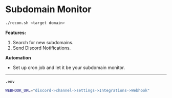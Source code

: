 # Subdomain Monitor

```sh
./recon.sh <target domain>
```

**Features:**
1. Search for new subdomains.
2. Send Discord Notifications.

**Automation**
- Set up cron job and let it be your subdomain monitor.

---

`.env`
```sh
WEBHOOK_URL="discord->channel->settings->Integrations->Webhook"
```
